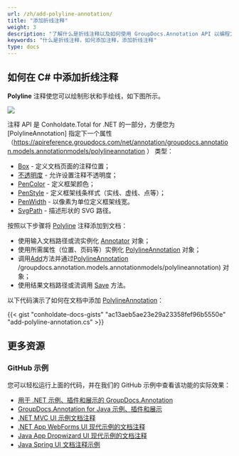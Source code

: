 ```yaml
---
url: /zh/add-polyline-annotation/
title: "添加折线注释"
weight: 3
description: "了解什么是折线注释以及如何使用 GroupDocs.Annotation API 以编程方式将其添加到文档中，该 API 是 Conholdate.Total for .NET 的一部分。"
keywords: "什么是折线注释，如何添加注释，添加折线注释"
type: docs
---
```


## 如何在 C# 中添加折线注释

**Polyline** 注释使您可以绘制形状和手绘线，如下图所示。

![](annotation/net/images/add-polyline-annotation.png)

注释 API 是 Conholdate.Total for .NET 的一部分，方便您为 [PolylineAnnotation] 指定下一个属性（https://apireference.groupdocs.com/net/annotation/groupdocs.annotation.models.annotationmodels/polylineannotation ） 类型：

* [Box](https://apireference.groupdocs.com/annotation/net/groupdocs.annotation.models.annotationmodels/areaannotation/properties/box) - 定义文档页面的注释位置；
* [不透明度](https://apireference.groupdocs.com/annotation/net/groupdocs.annotation.models.annotationmodels/areaannotation/properties/opacity) - 允许设置注释不透明度；
* [PenColor](https://apireference.groupdocs.com/annotation/net/groupdocs.annotation.models.annotationmodels/areaannotation/properties/pencolor) - 定义框架颜色；
* [PenStyle](https://apireference.groupdocs.com/annotation/net/groupdocs.annotation.models.annotationmodels/areaannotation/properties/penstyle) - 定义框架线条样式（实线、虚线、点等）；
* [PenWidth](https://apireference.groupdocs.com/annotation/net/groupdocs.annotation.models.annotationmodels/areaannotation/properties/penwidth) - 以像素为单位定义框架线宽。
* [SvgPath](https://apireference.groupdocs.com/annotation/net/groupdocs.annotation.models.annotationmodels/polylineannotation/properties/svgpath) - 描述形状的 SVG 路径。

按照以下步骤将 [Polyline](https://apireference.groupdocs.com/annotation/net/groupdocs.annotation.models.annotationmodels/polylineannotation) 注释添加到文档：

* 使用输入文档路径或流实例化 [Annotator](https://apireference.groupdocs.com/net/annotation/groupdocs.annotation/annotator) 对象；
* 使用所需属性（位置、页码等）实例化 [PolylineAnnotation](https://apireference.groupdocs.com/net/annotation/groupdocs.annotation.models.annotationmodels/polylineannotation) 对象；
* 调用[Add](https://apireference.groupdocs.com/net/annotation/groupdocs.annotation/annotator/methods/add)方法并通过[PolylineAnnotation](https://apireference.groupdocs.com/net/annotation) /groupdocs.annotation.models.annotationmodels/polylineannotation) 对象；
* 使用结果文档路径或流调用 [Save](https://apireference.groupdocs.com/net/annotation/groupdocs.annotation/annotator/methods/save/index) 方法。

以下代码演示了如何在文档中添加 [PolylineAnnotation](https://apireference.groupdocs.com/net/annotation/groupdocs.annotation.models.annotationmodels/polylineannotation)：

{{< gist "conholdate-docs-gists" "ac13aeb5ae23e29a23358fef96b5550e" "add-polyline-annotation.cs" >}}

## 更多资源
### GitHub 示例
您可以轻松运行上面的代码，并在我们的 GitHub 示例中查看该功能的实际效果：

* [用于 .NET 示例、插件和展示的 GroupDocs.Annotation](https://github.com/groupdocs-annotation/GroupDocs.Annotation-for-.NET)
* [GroupDocs.Annotation for Java 示例、插件和展示](https://github.com/groupdocs-annotation/GroupDocs.Annotation-for-Java)
* [.NET MVC UI 示例文档注释](https://github.com/groupdocs-annotation/GroupDocs.Annotation-for-.NET-MVC)
* [.NET App WebForms UI 现代示例的文档注释](https://github.com/groupdocs-annotation/GroupDocs.Annotation-for-.NET-WebForms)
* [Java App Dropwizard UI 现代示例的文档注释](https://github.com/groupdocs-annotation/GroupDocs.Annotation-for-Java-Dropwizard)
* [Java Spring UI 文档注释示例](https://github.com/groupdocs-annotation/GroupDocs.Annotation-for-Java-Spring)
    




